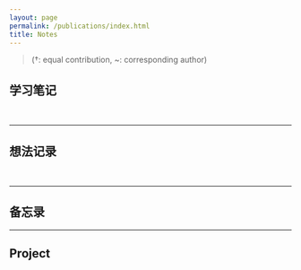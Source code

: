 ```yaml
---
layout: page
permalink: /publications/index.html
title: Notes
---
```


> (†: equal contribution, ~: corresponding author)

## 学习笔记













<br>

---

## 想法记录













<br>

---

## 备忘录
















---

## Project













<BR>
